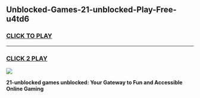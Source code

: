 
## Unblocked-Games-21-unblocked-Play-Free-u4td6
<h3>
<a href="https://premium76.site?title=21-unblocked&ref=20M">CLICK TO PLAY</a></h3>
<hr>

<h3>
<a href="https://premium76.site?title=21-unblocked&ref=20M">CLICK 2 PLAY</a>
  
</h3>

<a href="https://premium76.site?title=21-unblocked&ref=19M"><img src="https://clearcache.store/games.png"></a>


**21-unblocked games unblocked: Your Gateway to Fun and Accessible Online Gaming**
